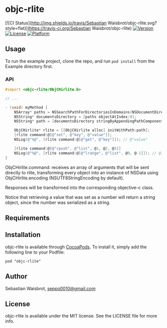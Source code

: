 # objc-rlite

[![CI Status](http://img.shields.io/travis/Sebastian Waisbrot/objc-rlite.svg?style=flat)](https://travis-ci.org/Sebastian Waisbrot/objc-rlite)
[![Version](https://img.shields.io/cocoapods/v/objc-rlite.svg?style=flat)](http://cocoadocs.org/docsets/objc-rlite)
[![License](https://img.shields.io/cocoapods/l/objc-rlite.svg?style=flat)](http://cocoadocs.org/docsets/objc-rlite)
[![Platform](https://img.shields.io/cocoapods/p/objc-rlite.svg?style=flat)](http://cocoadocs.org/docsets/objc-rlite)

## Usage

To run the example project, clone the repo, and run `pod install` from the Example directory first.

### API

```objectivec
#import <objc-rlite/ObjCHirlite.h>

// ...

- (void) myMethod {
    NSArray* paths = NSSearchPathForDirectoriesInDomains(NSDocumentDirectory, NSUserDomainMask, YES);
    NSString* documentsDirectory = [paths objectAtIndex:0];
    NSString* path = [documentsDirectory stringByAppendingPathComponent:@"mydb.rld"];

    ObjCHirlite* rlite = [[ObjCHirlite alloc] initWithPath:path];
    [rlite command:@[@"set", @"key", @"value"]];
    NSLog(@"%@", [rlite command:@[@"get", @"key"]]); // @"value"

    [rlite command:@[@"rpush", @"list", @1, @2, @3]]
    NSLog(@"%@", [rlite command:@[@"lrange", @"list", @0, @-1]]); // @[@"1", @"2", @"3"]
}

```

ObjCHirlite.command: receives an array of arguments that will be sent directly
to rlite, transforming every object into an instance of NSData using
ObjCHirlite.encoding (NSUTF8StringEncoding by default).

Responses will be transformed into the corresponding objective-c class.

Notice that retrieving a value that was set as a number will return a string
object, since the number was serialized as a string.

## Requirements

## Installation

objc-rlite is available through [CocoaPods](http://cocoapods.org). To install
it, simply add the following line to your Podfile:

    pod "objc-rlite"

## Author

Sebastian Waisbrot, seppo0010@gmail.com

## License

objc-rlite is available under the MIT license. See the LICENSE file for more info.

